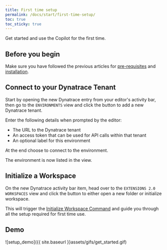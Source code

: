 ```yaml
---
title: First time setup
permalink: /docs/start/first-time-setup/
toc: true
toc_sticky: true
---
```


Get started and use the Copilot for the first time.

## Before you begin

Make sure you have followed the previous articles for
[pre-requisites](/docs/start/pre-requisites) and 
[installation](/docs/start/installation).

## Connect to your Dynatrace Tenant

Start by opening the new Dynatrace entry from your editor's activity bar, then go to the 
`ENVIRONMENTS` view and click the button to add a new Dynatrace tenant.

Enter the following details when prompted by the editor:
- The URL to the Dynatrace tenant
- An access token that can be used for API calls within that tenant
- An optional label for this environment

At the end choose to connect to the environment.

The environment is now listed in the view.

## Initialize a Workspace

On the new Dynatrace activity bar item, head over to the `EXTENSIONS 2.0 WORKSPACES` view and
click the button to either open a new folder or initialize workspace.

This will trigger the
[Initialize Workspace Command](/docs/cmd/initialize-workspace) and
guide you through all the setup required for first time use.

## Demo

![setup_demo]({{ site.baseurl }}assets/gifs/get_started.gif)